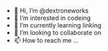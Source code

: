 - 👋 Hi, I’m @dextroneworks
- 👀 I’m interested in codeing
- 🌱 I’m currently learning linking
- 💞️ I’m looking to collaborate on 
- 📫 How to reach me ...

<!---
deux413/deux413 is a ✨ special ✨ repository because its `README.md` (this file) appears on your GitHub profile.
You can click the Preview link to take a look at your changes.
--->
